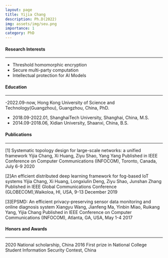 ```yaml
---
layout: page
title: Yijia Chang
description: Ph.D(2022)
img: assets/img/seu.png
importance: 1
category: PhD
---
```


#### Research Interests
---
- Threshold homomorphic encryption 
- Secure multi-party computation
- Intellectual protection for AI Models

#### Education
---
-2022.09-now, Hong Kong University of Science and Technology(Guangzhou), Guangzhou, China, PhD.
- 2018.09-2022.01, ShanghaiTech University, Shanghai, China, M.S.
- 2014.09-2018.06, Xidian University, Shaanxi, China, B.S.

#### Publications
---
[1] Systematic topology design for large-scale networks: a unified framework
    Yijia Chang, Xi Huang, Ziyu Shao, Yang Yang
Published in IEEE Conference on Computer Communications (INFOCOM), Toronto, Canada, July 6-9 2020

[2]An efficient distributed deep learning framework for fog-based IoT systems
    Yijia Chang, Xi Huang, Longxiulin Deng, Ziyu Shao, Junshan Zhang
   Published in IEEE Global Communications Conference (GLOBECOM),Waikoloa, HI, USA,  9-13 December 2019

[3]EPSMD: An efficient privacy-preserving sensor data monitoring and online diagnosis system
	Xiangyu Wang, Jianfeng Ma, Yinbin Miao, Ruikang Yang, Yijia Chang
Published in IEEE Conference on Computer Communications (INFOCOM), Atlanta, GA, USA, May 1-4 2017

#### Honors and Awards
---
2020 National scholarship, China
2016 First prize in National College Student Information Security Contest, China
